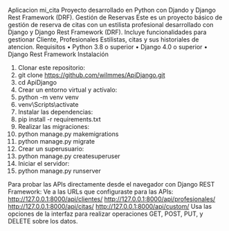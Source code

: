 Aplicacion mi_cita
Proyecto desarrollado en Python con Djando y Django Rest Framework (DRF). 
Gestión de  Reservas
Este es un proyecto básico de gestión de reserva de citas con un estilista profesional desarrollado con Django y Django Rest Framework (DRF). Incluye funcionalidades para gestionar Cliente, Profesionales Estilistas, citas y sus historiales de atencion.
Requisitos
•	Python 3.8 o superior
•	Django 4.0 o superior
•	Django Rest Framework
Instalación
1.	Clonar este repositorio:
2.	git clone https://github.com/wilmmes/ApiDjango.git
3.	cd ApiDjango
4.	Crear un entorno virtual y actívalo:
5.	python -m venv venv
6.	venv\Scripts\activate
7.	Instalar las dependencias:
8.	pip install -r requirements.txt
9.	Realizar las migraciones:
10.	python manage.py makemigrations
11.	python manage.py migrate
12.	Crear un superusuario:
13.	python manage.py createsuperuser
14.	Iniciar el servidor:
15.	python manage.py runserver
    
Para probar las APIs directamente desde el navegador con Django REST Framework:
Ve a las URLs que configuraste para las APIs:
http://127.0.0.1:8000/api/clientes/
http://127.0.0.1:8000/api/profesionales/
http://127.0.0.1:8000/api/citas/
http://127.0.0.1:8000/api/custom/
Usa las opciones de la interfaz para realizar operaciones GET, POST, PUT, y DELETE sobre los datos.
